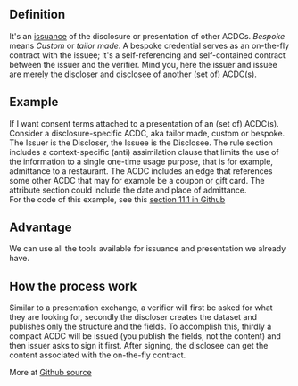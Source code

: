 ## Definition
It's an [issuance](issuance-event) of the disclosure or presentation of other ACDCs. _Bespoke_ means _Custom_ or _tailor made_.
A bespoke credential serves as an on-the-fly contract with the issuee; it's a self-referencing and self-contained contract between the issuer and the verifier. Mind you, here the issuer and issuee are merely the discloser and disclosee of another (set of) ACDC(s).

## Example
If I want consent terms attached to a presentation of an (set of) ACDC(s).   
Consider a disclosure-specific ACDC, aka tailor made, custom or bespoke. The Issuer is the Discloser, the Issuee is the Disclosee. The rule section includes a context-specific (anti) assimilation clause that limits the use of the information to a single one-time usage purpose, that is for example, admittance to a restaurant. The ACDC includes an edge that references some other ACDC that may for example be a coupon or gift card. The attribute section could include the date and place of admittance.   
For the code of this example, see this [section 11.1 in Github](https://weboftrust.github.io/ietf-acdc/draft-ssmith-acdc.html#section-11.1)

## Advantage
We can use all the tools available for issuance and presentation we already have.

## How the process work
Similar to a presentation exchange, a verifier will first be asked for what they are looking for, secondly the discloser creates the dataset and publishes only the structure and the fields. To accomplish this, thirdly a compact ACDC will be issued (you publish the fields, not the content) and then issuer asks to sign it first. After signing, the disclosee can get the content associated with the on-the-fly contract.

More at [Github source](https://weboftrust.github.io/ietf-acdc/draft-ssmith-acdc.html#name-disclosure-specific-bespoke) 